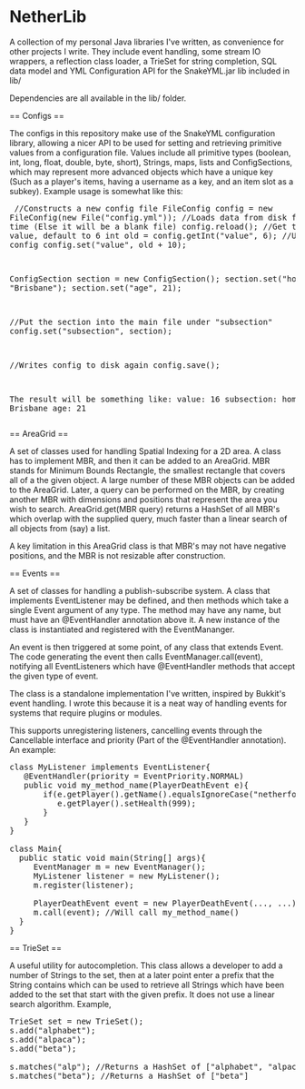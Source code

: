 NetherLib
=========

A collection of my personal Java libraries I've written, as convenience for other projects I write. They include event handling, some stream IO wrappers, a reflection class loader, a TrieSet for string completion, SQL data model and YML Configuration API for the SnakeYML.jar lib included in lib/

Dependencies are all available in the lib/ folder.

== Configs ==

The configs in this repository make use of the SnakeYML configuration library, allowing a nicer API to be used for setting and retrieving primitive values from a configuration file. Values include all primitive types (boolean, int, long, float, double, byte, short), Strings, maps, lists and ConfigSections, which may represent more advanced objects which have a unique key (Such as a player's items, having a username as a key, and an item slot as a subkey). Example usage is somewhat like this:<pre>
//Constructs a new config file
FileConfig config = new FileConfig(new File("config.yml"));
//Loads data from disk for the first time (Else it will be a blank file)
config.reload();
//Get the old value, default to 6
int old = config.getInt("value", 6); 
//Updates the config
config.set("value", old + 10);

ConfigSection section = new ConfigSection();
section.set("home", "Brisbane");
section.set("age", 21);

//Put the section into the main file under "subsection"
config.set("subsection", section);

//Writes config to disk again
config.save();

The result will be something like:
value: 16
subsection:
   home: Brisbane
   age: 21
</pre>

== AreaGrid ==

A set of classes used for handling Spatial Indexing for a 2D area. A class has to implement MBR, and then it can be added to an AreaGrid. MBR stands for Minimum Bounds Rectangle, the smallest rectangle that covers all of a the given object.  A large number of these MBR objects can be added to the AreaGrid. Later, a query can be performed on the MBR, by creating another MBR with dimensions and positions that represent the area you wish to search. AreaGrid.get(MBR query) returns a HashSet of all MBR's which overlap with the supplied query, much faster than a linear search of all objects from (say) a list.

A key limitation in this AreaGrid class is that MBR's may not have negative positions, and the MBR is not resizable after construction.

== Events ==

A set of classes for handling a publish-subscribe system. A class that implements EventListener may be defined, and then methods which take a single Event argument of any type. The method may have any name, but must have an @EventHandler annotation above it. A new instance of the class is instantiated and registered with the EventMananger.

An event is then triggered at some point, of any class that extends Event. The code generating the event then calls EventManager.call(event), notifying all EventListeners which have @EventHandler methods that accept the given type of event.

The class is a standalone implementation I've written, inspired by Bukkit's event handling. I wrote this because it is a neat way of handling events for systems that require plugins or modules.

This supports unregistering listeners, cancelling events through the Cancellable interface and priority (Part of the @EventHandler annotation). An example:
<pre>
class MyListener implements EventListener{
   @EventHandler(priority = EventPriority.NORMAL)
   public void my_method_name(PlayerDeathEvent e){
       if(e.getPlayer().getName().equalsIgnoreCase("netherfoam")){
          e.getPlayer().setHealth(999);
       }
   }
}

class Main{
  public static void main(String[] args){
     EventManager m = new EventManager();
     MyListener listener = new MyListener();
     m.register(listener);
     
     PlayerDeathEvent event = new PlayerDeathEvent(..., ...);
     m.call(event); //Will call my_method_name()
  }
}
</pre>

== TrieSet ==

A useful utility for autocompletion. This class allows a developer to add a number of Strings to the set, then at a later point enter a prefix that the String contains which can be used to retrieve all Strings which have been added to the set that start with the given prefix. It does not use a linear search algorithm. Example,
<pre>
TrieSet set = new TrieSet();
s.add("alphabet");
s.add("alpaca");
s.add("beta");

s.matches("alp"); //Returns a HashSet<String> of ["alphabet", "alpaca"]
s.matches("beta"); //Returns a HashSet<String> of ["beta"]
</pre>

